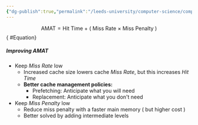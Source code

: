 ```yaml
---
{"dg-publish":true,"permalink":"/leeds-university/computer-science/compulsory-modules/computer-architecture/section-10-cache-memory/average-memory-access-time/","tags":["Definition"]}
---
```


$$
\text{AMAT} = \text{Hit Time}\ +\ (\ \text{Miss Rate}\ \times\ \text{Miss Penalty}\ )
$$ 
{ #Equation}


##### Improving AMAT
- Keep *Miss Rate* low
	- Increased cache size lowers cache *Miss Rate*, but this increases *Hit Time*
	- **Better cache management policies:**
		- Prefetching: Anticipate what you will need
		- Replacement: Anticipate what you don't need
- Keep *Miss Penalty* low
	- Reduce miss penalty with a faster main memory ( but higher cost )
	- Better solved by adding intermediate levels
